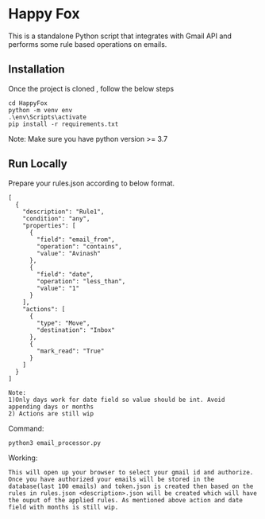 
# Happy Fox

This is a standalone Python script that integrates
with Gmail API and performs some rule based
operations on emails.


## Installation

Once the project is cloned , follow the below steps
```
cd HappyFox
python -m venv env
.\env\Scripts\activate
pip install -r requirements.txt
```

Note:
Make sure you have python version >= 3.7

## Run Locally

Prepare your rules.json according to below format.
```
[
  {
    "description": "Rule1",
    "condition": "any",
    "properties": [
      {
        "field": "email_from",
        "operation": "contains",
        "value": "Avinash"
      },
      {
        "field": "date",
        "operation": "less_than",
        "value": "1"
      }
    ],
    "actions": [
      {
        "type": "Move",
        "destination": "Inbox"
      },
      {
        "mark_read": "True"
      }
    ]
  }
]
```
```
Note: 
1)Only days work for date field so value should be int. Avoid appending days or months
2) Actions are still wip
```

Command:
```
python3 email_processor.py
```

Working:

```
This will open up your browser to select your gmail id and authorize. Once you have authorized your emails will be stored in the database(last 100 emails) and token.json is created then based on the rules in rules.json <description>.json will be created which will have the ouput of the applied rules. As mentioned above action and date field with months is still wip.
```
